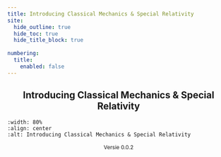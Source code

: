 ```yaml
---
title: Introducing Classical Mechanics & Special Relativity
site:
  hide_outline: true
  hide_toc: true
  hide_title_block: true
  
numbering:
  title:
    enabled: false
---
```


<div style="text-align: center;">

## Introducing Classical Mechanics & Special Relativity

</div>

```{figure} cover.gif
:width: 80%
:align: center
:alt: Introducing Classical Mechanics & Special Relativity
```


<div style="text-align: center; font-size: 12px">

Versie 0.0.2

</div>


